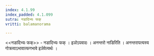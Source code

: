 ```yaml
---
index: 4.1.99
index_padded: 4.1.099
sutra: नडादिभ्यः फक्
vritti: balamanorama

---
```

<<नडादिभ्यः फक्>> - नडादिभ्यः फक् । इञोऽपवादः । अनन्तरो नाडिरिति । अनन्तरापत्यस्य गोत्रत्वाऽभावात्फगभावे इञेवेत्यर्थः । 